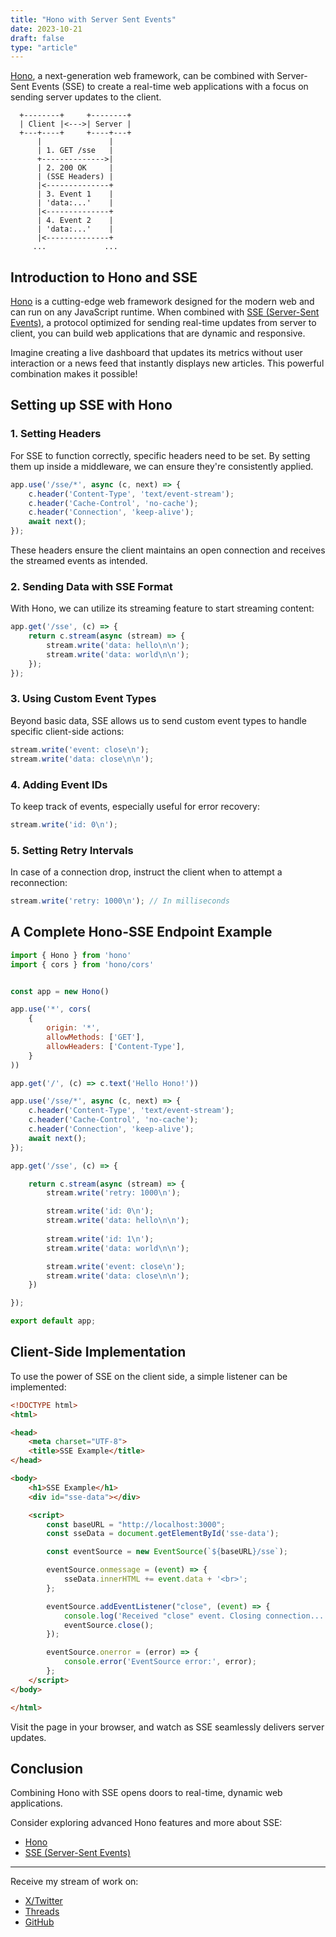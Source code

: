 ```yaml
---
title: "Hono with Server Sent Events"
date: 2023-10-21
draft: false
type: "article"
---
```


[Hono](https://hono.dev/), a next-generation web framework, can be combined with Server-Sent Events (SSE) to create a real-time web applications with a focus on sending server updates to the client.

```
  +--------+     +--------+
  | Client |<--->| Server |
  +---+----+     +----+---+
      |               |
      | 1. GET /sse   |
      +-------------->|
      | 2. 200 OK     |
      | (SSE Headers) |
      |<--------------+
      | 3. Event 1    |
      | 'data:...'    |
      |<--------------+
      | 4. Event 2    |
      | 'data:...'    |
      |<--------------+
     ...             ...
```

## Introduction to Hono and SSE

[Hono](https://hono.dev/) is a cutting-edge web framework designed for the modern web and can run on any JavaScript runtime. When combined with [SSE (Server-Sent Events)](https://developer.mozilla.org/en-US/docs/Web/API/Server-sent_events/Using_server-sent_events), a protocol optimized for sending real-time updates from server to client, you can build web applications that are dynamic and responsive.

Imagine creating a live dashboard that updates its metrics without user interaction or a news feed that instantly displays new articles. This powerful combination makes it possible!

## Setting up SSE with Hono

### 1. Setting Headers

For SSE to function correctly, specific headers need to be set. By setting them up inside a middleware, we can ensure they're consistently applied.

```javascript
app.use('/sse/*', async (c, next) => {
    c.header('Content-Type', 'text/event-stream');
    c.header('Cache-Control', 'no-cache');
    c.header('Connection', 'keep-alive');
    await next();
});
```

These headers ensure the client maintains an open connection and receives the streamed events as intended.

### 2. Sending Data with SSE Format

With Hono, we can utilize its streaming feature to start streaming content:

```javascript
app.get('/sse', (c) => {
    return c.stream(async (stream) => {
        stream.write('data: hello\n\n');
        stream.write('data: world\n\n');
    });
});
```

### 3. Using Custom Event Types

Beyond basic data, SSE allows us to send custom event types to handle specific client-side actions:

```javascript
stream.write('event: close\n');
stream.write('data: close\n\n');
```

### 4. Adding Event IDs

To keep track of events, especially useful for error recovery:

```javascript
stream.write('id: 0\n');
```

### 5. Setting Retry Intervals

In case of a connection drop, instruct the client when to attempt a reconnection:

```javascript
stream.write('retry: 1000\n'); // In milliseconds
```

## A Complete Hono-SSE Endpoint Example

```javascript
import { Hono } from 'hono'
import { cors } from 'hono/cors'


const app = new Hono()

app.use('*', cors(
    {
        origin: '*',
        allowMethods: ['GET'],
        allowHeaders: ['Content-Type'],
    }
))

app.get('/', (c) => c.text('Hello Hono!'))

app.use('/sse/*', async (c, next) => {
    c.header('Content-Type', 'text/event-stream');
    c.header('Cache-Control', 'no-cache');
    c.header('Connection', 'keep-alive');
    await next();
});

app.get('/sse', (c) => {

    return c.stream(async (stream) => {
        stream.write('retry: 1000\n');

        stream.write('id: 0\n');
        stream.write('data: hello\n\n');
        
        stream.write('id: 1\n');
        stream.write('data: world\n\n');

        stream.write('event: close\n');
        stream.write('data: close\n\n');
    })

});

export default app;
```

## Client-Side Implementation

To use the power of SSE on the client side, a simple listener can be implemented:

```html
<!DOCTYPE html>
<html>

<head>
    <meta charset="UTF-8">
    <title>SSE Example</title>
</head>

<body>
    <h1>SSE Example</h1>
    <div id="sse-data"></div>

    <script>
        const baseURL = "http://localhost:3000";
        const sseData = document.getElementById('sse-data');

        const eventSource = new EventSource(`${baseURL}/sse`);

        eventSource.onmessage = (event) => {
            sseData.innerHTML += event.data + '<br>';
        };

        eventSource.addEventListener("close", (event) => {
            console.log('Received "close" event. Closing connection...');
            eventSource.close();
        });

        eventSource.onerror = (error) => {
            console.error('EventSource error:', error);
        };
    </script>
</body>

</html>
```

Visit the page in your browser, and watch as SSE seamlessly delivers server updates.

## Conclusion

Combining Hono with SSE opens doors to real-time, dynamic web applications. 

Consider exploring advanced Hono features and more about SSE:
- [Hono](https://hono.dev/) 
- [SSE (Server-Sent Events)](https://developer.mozilla.org/en-US/docs/Web/API/Server-sent_events/Using_server-sent_events)

---
Receive my stream of work on:
- [X/Twitter](https://twitter.com/YanaelBarbier)
- [Threads](https://www.threads.net/@yanaelbarbier)
- [GitHub](https://github.com/st3w4r)
